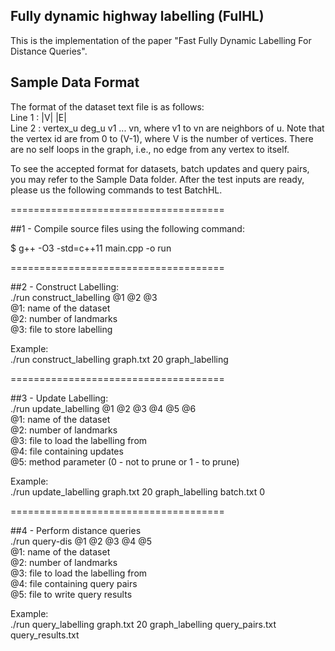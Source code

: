 ## Fully dynamic highway labelling (FulHL)
This is the implementation of the paper "Fast Fully Dynamic Labelling For Distance Queries".

## Sample Data Format
The format of the dataset text file is as follows: <br/>
Line 1 : |V| |E| <br/>
Line 2 : vertex_u deg_u v1 ... vn, where v1 to vn are neighbors of u. Note that the vertex id are from 0 to (V-1), where V is the number of vertices. There are no self loops in the graph, i.e., no edge from any vertex to itself. 

To see the accepted format for datasets, batch updates and query pairs, you may refer to the Sample Data folder. After the test inputs are ready, please us the following commands to test BatchHL.

=====================================

##1 - Compile source files using the following command:<br/>

$ g++ -O3 -std=c++11 main.cpp -o run

=====================================

##2 - Construct Labelling:<br/>
./run construct_labelling @1 @2 @3<br/>
@1: name of the dataset<br/>
@2: number of landmarks<br/>
@3: file to store labelling

Example:<br/>
./run construct_labelling graph.txt 20 graph_labelling

=====================================

##3 - Update Labelling:<br/>
./run update_labelling @1 @2 @3 @4 @5 @6<br/>
@1: name of the dataset<br/>
@2: number of landmarks<br/>
@3: file to load the labelling from<br/>
@4: file containing updates<br/>
@5: method parameter (0 - not to prune or 1 - to prune)<br/>

Example:<br/>
./run update_labelling graph.txt 20 graph_labelling batch.txt 0

=====================================

##4 - Perform distance queries<br/>
./run query-dis @1 @2 @3 @4 @5<br/>
@1: name of the dataset<br/>
@2: number of landmarks<br/>
@3: file to load the labelling from<br/>
@4: file containing query pairs<br/>
@5: file to write query results<br/>

Example:<br/>
./run query_labelling graph.txt 20 graph_labelling query_pairs.txt query_results.txt
